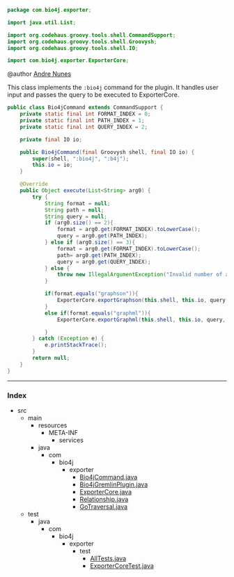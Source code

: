 
```java
package com.bio4j.exporter;

import java.util.List;

import org.codehaus.groovy.tools.shell.CommandSupport;
import org.codehaus.groovy.tools.shell.Groovysh;
import org.codehaus.groovy.tools.shell.IO;

import com.bio4j.exporter.ExporterCore;
```



@author <a href="mailto:andre.garcia.nunes@gmail.com"> Andre Nunes </a>

This class implements the ``:bio4j`` command for the plugin. It handles user input and passes the query to be executed to ExporterCore. 
 


```java
public class Bio4jCommand extends CommandSupport {
	private static final int FORMAT_INDEX = 0;
	private static final int PATH_INDEX = 1;
	private static final int QUERY_INDEX = 2;

	private final IO io;	

	public Bio4jCommand(final Groovysh shell, final IO io) {
		super(shell, ":bio4j", ":b4j");
		this.io = io;
	}

	@Override
	public Object execute(List<String> arg0) {
		try {
			String format = null;
			String path = null;
			String query = null;			
			if (arg0.size() == 2){
				format = arg0.get(FORMAT_INDEX).toLowerCase();
				query = arg0.get(PATH_INDEX);
			} else if (arg0.size() == 3){
				format = arg0.get(FORMAT_INDEX).toLowerCase();
				path= arg0.get(PATH_INDEX);
				query = arg0.get(QUERY_INDEX);				
			} else {
				throw new IllegalArgumentException("Invalid number of arguments"); 
			}				 

			if(format.equals("graphson")){
				ExporterCore.exportGraphson(this.shell, this.io, query, path);
			} 
			else if(format.equals("graphml")){
				ExporterCore.exportGraphml(this.shell, this.io, query, path);

			}
		} catch (Exception e) {
			e.printStackTrace();
		}
		return null;
	}
}

```


------

### Index

+ src
  + main
    + resources
      + META-INF
        + services
    + java
      + com
        + bio4j
          + exporter
            + [Bio4jCommand.java][main/java/com/bio4j/exporter/Bio4jCommand.java]
            + [Bio4jGremlinPlugin.java][main/java/com/bio4j/exporter/Bio4jGremlinPlugin.java]
            + [ExporterCore.java][main/java/com/bio4j/exporter/ExporterCore.java]
            + [Relationship.java][main/java/com/bio4j/exporter/Relationship.java]
            + [GoTraversal.java][main/java/com/bio4j/exporter/GoTraversal.java]
  + test
    + java
      + com
        + bio4j
          + exporter
            + test
              + [AllTests.java][test/java/com/bio4j/exporter/test/AllTests.java]
              + [ExporterCoreTest.java][test/java/com/bio4j/exporter/test/ExporterCoreTest.java]

[main/java/com/bio4j/exporter/Bio4jCommand.java]: Bio4jCommand.java.md
[main/java/com/bio4j/exporter/Bio4jGremlinPlugin.java]: Bio4jGremlinPlugin.java.md
[main/java/com/bio4j/exporter/ExporterCore.java]: ExporterCore.java.md
[main/java/com/bio4j/exporter/Relationship.java]: Relationship.java.md
[main/java/com/bio4j/exporter/GoTraversal.java]: GoTraversal.java.md
[test/java/com/bio4j/exporter/test/AllTests.java]: ../../../../../test/java/com/bio4j/exporter/test/AllTests.java.md
[test/java/com/bio4j/exporter/test/ExporterCoreTest.java]: ../../../../../test/java/com/bio4j/exporter/test/ExporterCoreTest.java.md
